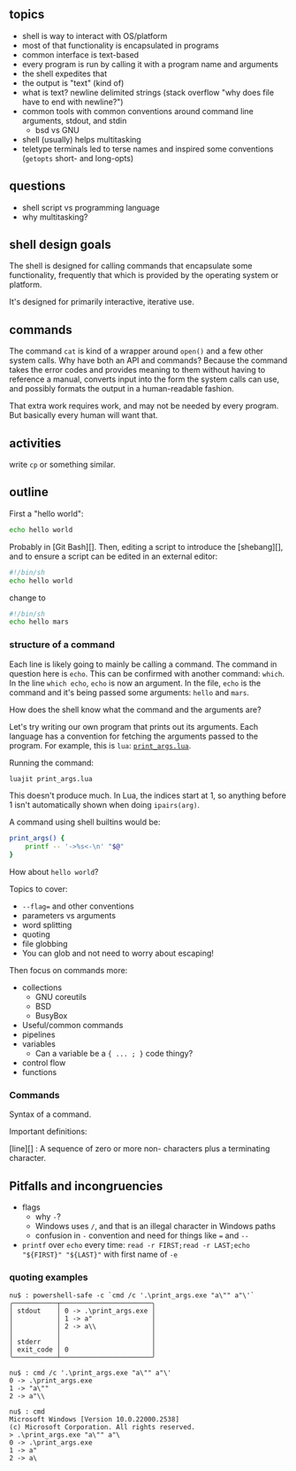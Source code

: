 ## topics

- shell is way to interact with OS/platform
- most of that functionality is encapsulated in programs
- common interface is text-based
- every program is run by calling it with a program name and arguments
- the shell expedites that
- the output is "text" (kind of)
- what is text? newline delimited strings (stack overflow "why does file have to end with newline?")
- common tools with common conventions around command line arguments, stdout, and stdin
  - bsd vs GNU
- shell (usually) helps multitasking
- teletype terminals led to terse names and inspired some conventions (`getopts` short- and long-opts)

## questions

- shell script vs programming language
- why multitasking?

## shell design goals

The shell is designed for calling commands that encapsulate some functionality, frequently that which is provided by the operating system or platform.

It's designed for primarily interactive, iterative use.

## commands

The command `cat` is kind of a wrapper around `open()` and a few other system calls. Why have both an API and commands? Because the command takes the error codes and provides meaning to them without having to reference a manual, converts input into the form the system calls can use, and possibly formats the output in a human-readable fashion.

That extra work requires work, and may not be needed by every program. But basically every human will want that.

## activities

write `cp` or something similar.

## outline

First a "hello world":

```sh
echo hello world
```

Probably in [Git Bash][]. Then, editing a script to introduce the [shebang][], and to ensure a script can be edited in an external editor:

```sh
#!/bin/sh
echo hello world
```

change to

```sh
#!/bin/sh
echo hello mars
```

### structure of a command

Each line is likely going to mainly be calling a command. The command in question here is `echo`. This can be confirmed with another command: `which`. In the line `which echo`, `echo` is now an argument. In the file, `echo` is the command and it's being passed some arguments: `hello` and `mars`.

How does the shell know what the command and the arguments are?

Let's try writing our own program that prints out its arguments. Each language has a convention for fetching the arguments passed to the program. For example, this is `lua`: [`print_args.lua`](./print_args.lua).

Running the command:

```sh
luajit print_args.lua
```

This doesn't produce much. In Lua, the indices start at 1, so anything before 1 isn't automatically shown when doing `ipairs(arg)`.

A command using shell builtins would be:

```sh
print_args() {
    printf -- '->%s<-\n' "$@"
}
```

How about `hello world`?

Topics to cover:

- `--flag=` and other conventions
- parameters vs arguments
- word splitting
- quoting
- file globbing
- You can glob and not need to worry about escaping!

Then focus on commands more:

- collections
    - GNU coreutils
    - BSD
    - BusyBox
- Useful/common commands
- pipelines
- variables
  - Can a variable be a `{ ... ; }` code thingy?
- control flow
- functions

### Commands

Syntax of a command.

Important definitions:

[line][]
: A sequence of zero or more non- <newline> characters plus a terminating <newline> character.


## Pitfalls and incongruencies

- flags
  - why `-`?
  - Windows uses `/`, and that is an illegal character in Windows paths
  - confusion in `-` convention and need for things like `=` and `--`
- `printf` over `echo` every time: `read -r FIRST;read -r LAST;echo "${FIRST}" "${LAST}"` with first name of `-e`

### quoting examples

```text
nu$ : powershell-safe -c `cmd /c '.\print_args.exe "a\"" a"\'`
╭───────────┬───────────────────────╮
│ stdout    │ 0 -> .\print_args.exe │
│           │ 1 -> a"               │
│           │ 2 -> a\\              │
│           │                       │
│ stderr    │                       │
│ exit_code │ 0                     │
╰───────────┴───────────────────────╯

nu$ : cmd /c '.\print_args.exe "a\"" a"\'
0 -> .\print_args.exe
1 -> "a\""
2 -> a"\\

nu$ : cmd
Microsoft Windows [Version 10.0.22000.2538]
(c) Microsoft Corporation. All rights reserved.
> .\print_args.exe "a\"" a"\
0 -> .\print_args.exe
1 -> a"
2 -> a\
```


[shell doc]: <https://people.csail.mit.edu/saltzer/Multics/Multics-Documents/MDN/MDN-4.pdf>
[shell history]: <https://multicians.org/shell.html>
[shell wiki]: <https://en.wikipedia.org/wiki/Shell_(computing)>
